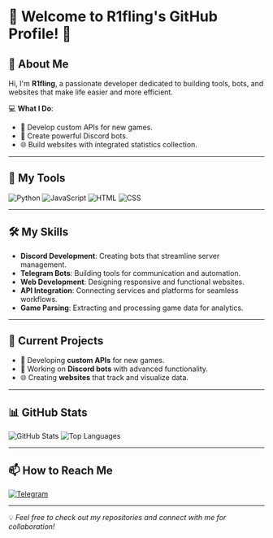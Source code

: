 # 🌟 Welcome to R1fling's GitHub Profile! 🌟

## 👋 About Me
Hi, I'm **R1fling**, a passionate developer dedicated to building tools, bots, and websites that make life easier and more efficient.

💻 **What I Do**:  
- 🚀 Develop custom APIs for new games.  
- 🤖 Create powerful Discord bots.  
- 🌐 Build websites with integrated statistics collection.  

---

## 🔧 My Tools
![Python](https://img.shields.io/badge/Python-3776AB?style=flat&logo=python&logoColor=white)
![JavaScript](https://img.shields.io/badge/JavaScript-F7DF1E?style=flat&logo=javascript&logoColor=black)
![HTML](https://img.shields.io/badge/HTML-E34F26?style=flat&logo=html5&logoColor=white)
![CSS](https://img.shields.io/badge/CSS-1572B6?style=flat&logo=css3&logoColor=white)

---

## 🛠 My Skills
- **Discord Development**: Creating bots that streamline server management.  
- **Telegram Bots**: Building tools for communication and automation.  
- **Web Development**: Designing responsive and functional websites.  
- **API Integration**: Connecting services and platforms for seamless workflows.  
- **Game Parsing**: Extracting and processing game data for analytics.  

---

## 🌟 Current Projects
- 🔭 Developing **custom APIs** for new games.  
- 🤖 Working on **Discord bots** with advanced functionality.  
- 🌐 Creating **websites** that track and visualize data.  

---

## 📊 GitHub Stats
![GitHub Stats](https://github-readme-stats.vercel.app/api?username=ROFLING&show_icons=true&theme=radical)
![Top Languages](https://github-readme-stats.vercel.app/api/top-langs/?username=ROFLING&layout=compact&theme=radical)

---

## 📫 How to Reach Me
[![Telegram](https://img.shields.io/badge/Telegram-%232CA5E0.svg?style=flat&logo=telegram&logoColor=white)](https://t.me/riflin6)  

---

💡 _Feel free to check out my repositories and connect with me for collaboration!_
